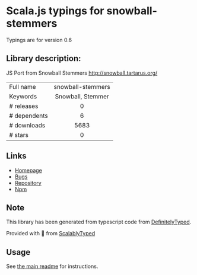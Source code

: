 
# Scala.js typings for snowball-stemmers

Typings are for version 0.6

## Library description:
JS Port from Snowball Stemmers http://snowball.tartarus.org/

|                    |                 |
| ------------------ | :-------------: |
| Full name          | snowball-stemmers |
| Keywords           | Snowball, Stemmer |
| # releases         | 0 |
| # dependents       | 6 |
| # downloads        | 5683 |
| # stars            | 0 |

## Links
- [Homepage](https://github.com/mazko/jssnowball#readme)
- [Bugs](https://github.com/mazko/jssnowball/issues)
- [Repository](https://github.com/mazko/jssnowball)
- [Npm](https://www.npmjs.com/package/snowball-stemmers)
    


## Note
This library has been generated from typescript code from [DefinitelyTyped](https://definitelytyped.org).

Provided with :purple_heart: from [ScalablyTyped](https://github.com/oyvindberg/ScalablyTyped)

## Usage
See [the main readme](../../readme.md) for instructions.


